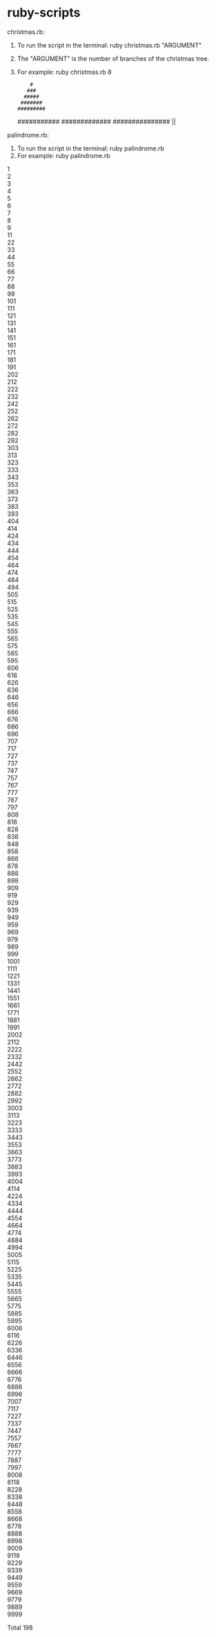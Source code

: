 ruby-scripts
============

christmas.rb:  
1. To run the script in the terminal: ruby christmas.rb "ARGUMENT"  
2. The "ARGUMENT" is the number of branches of the christmas tree.  
3. For example: ruby christmas.rb 8  
  
           #
          ###
         #####
        #######
       #########
      ###########
     #############
    ###############
           ||

palindrome.rb:  
1. To run the script in the terminal: ruby palindrome.rb  
2. For example: ruby palindrome.rb

1  
2  
3  
4  
5  
6  
7  
8  
9  
11  
22  
33  
44  
55  
66  
77  
88  
99  
101  
111  
121  
131  
141  
151  
161  
171  
181  
191  
202  
212  
222  
232  
242  
252  
262  
272  
282  
292  
303  
313  
323  
333  
343  
353  
363  
373  
383  
393  
404  
414  
424  
434  
444  
454  
464  
474  
484  
494  
505  
515  
525  
535  
545  
555  
565  
575  
585  
595  
606  
616  
626  
636  
646  
656  
666  
676  
686  
696  
707  
717  
727  
737  
747  
757  
767  
777  
787  
797  
808  
818  
828  
838  
848  
858  
868  
878  
888  
898  
909  
919  
929  
939  
949  
959  
969  
979  
989  
999  
1001  
1111  
1221  
1331  
1441  
1551  
1661  
1771  
1881  
1991  
2002  
2112  
2222  
2332  
2442  
2552  
2662  
2772  
2882  
2992  
3003  
3113  
3223  
3333  
3443  
3553  
3663  
3773  
3883  
3993  
4004  
4114  
4224  
4334  
4444  
4554  
4664  
4774  
4884  
4994  
5005  
5115  
5225  
5335  
5445  
5555  
5665  
5775  
5885  
5995  
6006  
6116  
6226  
6336  
6446  
6556  
6666  
6776  
6886  
6996  
7007  
7117  
7227  
7337  
7447  
7557  
7667  
7777  
7887  
7997  
8008  
8118  
8228  
8338  
8448  
8558  
8668  
8778  
8888  
8998  
9009  
9119  
9229  
9339  
9449  
9559  
9669   
9779  
9889  
9999    
  
Total 198

